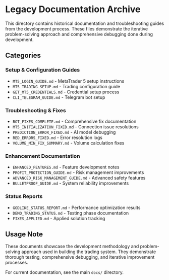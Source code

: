 # Legacy Documentation Archive

This directory contains historical documentation and troubleshooting guides from the development process. These files demonstrate the iterative problem-solving approach and comprehensive debugging done during development.

## Categories

### Setup & Configuration Guides
- `MT5_LOGIN_GUIDE.md` - MetaTrader 5 setup instructions
- `MT5_TRADING_SETUP.md` - Trading configuration guide
- `GET_MT5_CREDENTIALS.md` - Credential setup process
- `CLI_TELEGRAM_GUIDE.md` - Telegram bot setup

### Troubleshooting & Fixes
- `BOT_FIXES_COMPLETE.md` - Comprehensive fix documentation
- `MT5_INITIALIZATION_FIXED.md` - Connection issue resolutions
- `PREDICTION_ERROR_FIXED.md` - AI model debugging
- `RED_ERRORS_FIXED.md` - Error resolution logs
- `VOLUME_MIN_FIX_SUMMARY.md` - Volume calculation fixes

### Enhancement Documentation
- `ENHANCED_FEATURES.md` - Feature development notes
- `PROFIT_PROTECTION_GUIDE.md` - Risk management improvements
- `ADVANCED_RISK_MANAGEMENT_GUIDE.md` - Advanced safety features
- `BULLETPROOF_GUIDE.md` - System reliability improvements

### Status Reports
- `GODLIKE_STATUS_REPORT.md` - Performance optimization results
- `DEMO_TRADING_STATUS.md` - Testing phase documentation
- `FIXES_APPLIED.md` - Applied solution tracking

## Usage Note

These documents showcase the development methodology and problem-solving approach used in building the trading system. They demonstrate thorough testing, comprehensive debugging, and iterative improvement processes.

For current documentation, see the main `docs/` directory.
